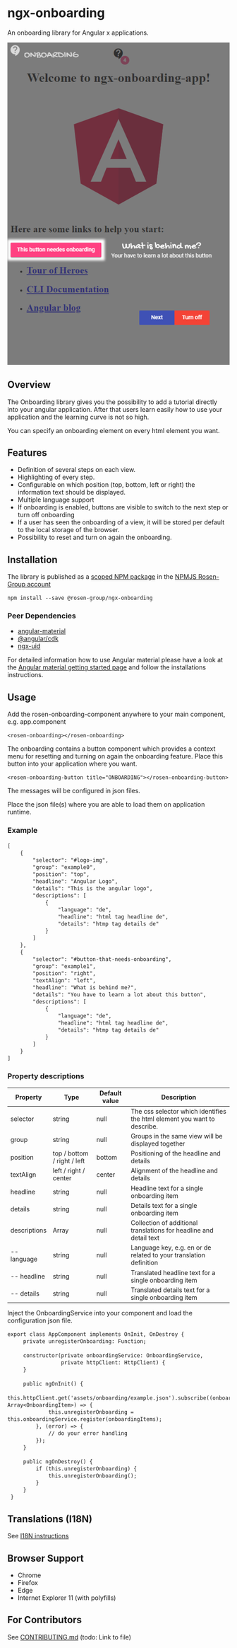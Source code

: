# ngx-onboarding

An onboarding library for Angular x applications.

![Onboarding example image](onboarding-demo.png)

## Overview

The Onboarding library gives you the possibility to add a tutorial directly into your angular application. 
After that users learn easily how to use your application and the learning curve is not so high.

You can specify an onboarding element on every html element you want.

## Features

- Definition of several steps on each view.
- Highlighting of every step.
- Configurable on which position (top, bottom, left or right) the information text should be displayed.
- Multiple language support
- If onboarding is enabled, buttons are visible to switch to the next step or turn off onboarding
- If a user has seen the onboarding of a view, it will be stored per default to the local storage of the browser.
- Possibility to reset and turn on again the onboarding.

## Installation

The library is published as a [scoped NPM package](https://docs.npmjs.com/misc/scope) in the [NPMJS Rosen-Group account](https://www.npmjs.com/~rosen-group)

```
npm install --save @rosen-group/ngx-onboarding
```

### Peer Dependencies

- [angular-material](https://www.npmjs.com/package/angular-material)
- [@angular/cdk](https://www.npmjs.com/package/@angular/cdk)
- [ngx-uid](https://www.npmjs.com/package/ngx-uid)

For detailed information how to use Angular material please have a look at the [Angular material getting started page](https://material.angular.io/guide/getting-started) and follow the installations instructions.

## Usage

Add the rosen-onboarding-component anywhere to your main component, e.g. app.component

```
<rosen-onboarding></rosen-onboarding>
```


The onboarding contains a button component which provides a context menu for resetting and turning on again the onboarding feature. 
Place this button into your application where you want.

```
<rosen-onboarding-button title="ONBOARDING"></rosen-onboarding-button>
```

The messages will be configured in json files.

Place the json file(s) where you are able to load them on application runtime. 

### Example
```
[
    {
        "selector": "#logo-img",
        "group": "example0",
        "position": "top",
        "headline": "Angular Logo",
        "details": "This is the angular logo",
        "descriptions": [
            {
                "language": "de",
                "headline": "html tag headline de",
                "details": "htmp tag details de"
            }
        ]
    },
    {
        "selector": "#button-that-needs-onboarding",
        "group": "example1",
        "position": "right",
        "textAlign": "left",
        "headline": "What is behind me?",
        "details": "You have to learn a lot about this button",
        "descriptions": [
            {
                "language": "de",
                "headline": "html tag headline de",
                "details": "htmp tag details de"
            }
        ]
    }
]
```

### Property descriptions

|  Property | Type | Default value   | Description  |
|---|---|---|---|
|  selector |  string | null  | The css selector which identifies the html element you want to describe. |
|  group | string  |  null | Groups in the same view will be displayed together |
|  position | top / bottom / right / left  |  bottom | Positioning of the headline and details |
|  textAlign | left / right / center | center  | Alignment of the headline and details |
| headline  |  string | null  | Headline text for a single onboarding item |
| details  | string  |  null | Details text for a single onboarding item|
| descriptions  | Array  | null  | Collection of additional translations for headline and detail text |
|  -- language | string  | null  | Language key, e.g. en or de related to your translation definition |
|  -- headline | string  | null  | Translated headline text for a single onboarding item |
|  -- details | string  | null  | Translated details text for a single onboarding item|

Inject the OnboardingService into your component and load the configuration json file.

```
export class AppComponent implements OnInit, OnDestroy {
     private unregisterOnboarding: Function;
    
     constructor(private onboardingService: OnboardingService,
                 private httpClient: HttpClient) { 
     }
     
     public ngOnInit() {
         this.httpClient.get('assets/onboarding/example.json').subscribe((onboardingItems: Array<OnboardingItem>) => {
             this.unregisterOnboarding = this.onboardingService.register(onboardingItems);
         }, (error) => {
             // do your error handling
         });
     }
     
     public ngOnDestroy() {
         if (this.unregisterOnboarding) {
             this.unregisterOnboarding();
         }
     }
 }
```

## Translations (I18N)

See [I18N instructions](I18N.md)

## Browser Support

- Chrome
- Firefox
- Edge
- Internet Explorer 11 (with polyfills)

## For Contributors
See [CONTRIBUTING.md](https://github.com/rosen-group/ngx-onboarding) (todo: Link to file)
